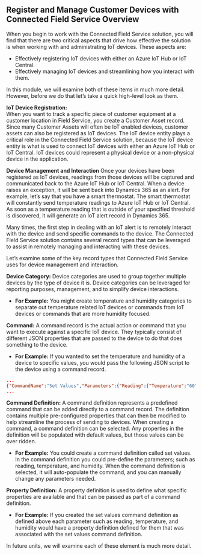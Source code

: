 ## Register and Manage Customer Devices with Connected Field Service Overview

When you begin to work with the Connected Field Service solution, you will find that there are two critical aspects that drive how effective the solution is when working with and administrating IoT devices.  These aspects are: 

- Effectively registering IoT devices with either an Azure IoT Hub or IoT Central.  
- Effectively managing IoT devices and streamlining how you interact with them.   

In this module, we will examine both of these items in much more detail.  However, before we do that let’s take a quick high-level look as them.   
 
**IoT Device Registration:**  
When you want to track a specific piece of customer equipment at a customer location in Field Service, you create a Customer Asset record.  Since many Customer Assets will often be IoT enabled devices, customer assets can also be registered as IoT devices.  The IoT device entity plays a critical role in the Connected Field Service solution, because the IoT device entity is what is used to connect IoT devices with either an Azure IoT Hub or IoT Central.   IoT devices could represent a physical device or a non-physical device in the application.   
 
**Device Management and Interaction** 
Once your devices have been registered as IoT devices, readings from those devices will be captured and communicated back to the Azure IoT Hub or IoT Central.  When a device raises an exception, it will be sent back into Dynamics 365 as an alert.  For example, let’s say that you have a smart thermostat.  The smart thermostat will constantly send temperature readings to Azure IoT Hub or IoT Central.   As soon as a temperature reading that is outside of your specified threshold is discovered, it will generate an IoT alert record in Dynamics 365.  

Many times, the first step in dealing with an IoT alert is to remotely interact with the device and send specific commands to the device.  The Connected Field Service solution contains several record types that can be leveraged to assist in remotely managing and interacting with these devices.   

Let’s examine some of the key record types that Connected Field Service uses for device management and interaction.   

**Device Category:** Device categories are used to group together multiple devices by the type of device it is.  Device categories can be leveraged for reporting purposes, management, and to simplify device interactions. 
 
- **For Example:**  You might create temperature and humidity categories to separate out temperature related IoT devices or commands from IoT devices or commands that are more humidity focused.      
 
**Command:** A command record is the actual action or command that you want to execute against a specific IoT device.  They typically consist of different JSON properties that are passed to the device to do that does something to the device. 
 
- **For Example:**  If you wanted to set the temperature and humidity of a device to specific values, you would pass the following JSON script to the device using a command record. 

```json
...
{"CommandName":"Set Values","Parameters":{"Reading":{"Temperature":"60","Humidity":"40"}}}
...
```
 
**Command Definition:** A command definition represents a predefined command that can be added directly to a command record.  The definition contains multiple pre-configured properties that can then be modified to help streamline the process of sending to devices.  When creating a command, a command definition can be selected.  Any properties in the definition will be populated with default values, but those values can be over ridden. 
 
- **For Example:**  You could create a command definition called set values.  In the command definition you could pre-define the parameters; such as reading, temperature, and humidity.  When the command definition is selected, it will auto-populate the command, and you can manually change any parameters needed.   
 
**Property Definition:** A property definition is used to define what specific properties are available and that can be passed as part of a command definition. 
 
- **For Example:** If you created the set values command definition as defined above each parameter such as reading, temperature, and humidity would have a property definition defined for them that was associated with the set values command definition.    
 
In future units, we will examine each of these element is much more detail.